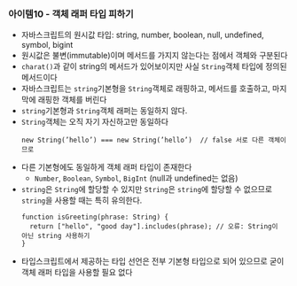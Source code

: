 ### 아이템10 - 객체 래퍼 타입 피하기

- 자바스크립트의 원시값 타입: string, number, boolean, null, undefined, symbol, bigint
- 원시값은 불변(immutable)이며 메서드를 가지지 않는다는 점에서 객체와 구분된다
- `charat()`과 같이 string의 메서드가 있어보이지만 사실 `String`객체 타입에 정의된 메서드이다
- 자바스크립트는 `string`기본형을 `String`객체로 래핑하고, 메서드를 호출하고, 마지막에 래핑한 객체를 버린다
- `string`기본형과 `String`객체 래퍼는 동일하지 않다.
- `String`객체는 오직 자기 자신하고만 동일하다
  ```tsx
  new String(’hello’) === new String(’hello’)  // false 서로 다른 객체이므로
  ```
- 다른 기본형에도 동일하게 객체 래퍼 타입이 존재한다
  - `Number`, `Boolean`, `Symbol`, `BigInt` (null과 undefined는 없음)
- `string`은 `String`에 할당할 수 있지만 `String`은 `string`에 할당할 수 없으므로 `string`을 사용할 때는 특히 유의한다.
  ```tsx
  function isGreeting(phrase: String) {
    return ["hello", "good day"].includes(phrase); // 오류: String이 아닌 string 사용하기
  }
  ```
- 타입스크립트에서 제공하는 타입 선언은 전부 기본형 타입으로 되어 있으므로 굳이 객체 래퍼 타입을 사용할 필요 없다
